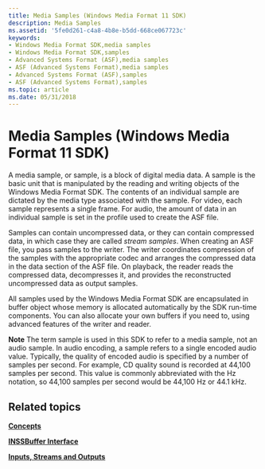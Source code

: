 ```yaml
---
title: Media Samples (Windows Media Format 11 SDK)
description: Media Samples
ms.assetid: '5fe0d261-c4a8-4b8e-b5dd-668ce067723c'
keywords:
- Windows Media Format SDK,media samples
- Windows Media Format SDK,samples
- Advanced Systems Format (ASF),media samples
- ASF (Advanced Systems Format),media samples
- Advanced Systems Format (ASF),samples
- ASF (Advanced Systems Format),samples
ms.topic: article
ms.date: 05/31/2018
---
```


# Media Samples (Windows Media Format 11 SDK)

A media sample, or sample, is a block of digital media data. A sample is the basic unit that is manipulated by the reading and writing objects of the Windows Media Format SDK. The contents of an individual sample are dictated by the media type associated with the sample. For video, each sample represents a single frame. For audio, the amount of data in an individual sample is set in the profile used to create the ASF file.

Samples can contain uncompressed data, or they can contain compressed data, in which case they are called *stream samples*. When creating an ASF file, you pass samples to the writer. The writer coordinates compression of the samples with the appropriate codec and arranges the compressed data in the data section of the ASF file. On playback, the reader reads the compressed data, decompresses it, and provides the reconstructed uncompressed data as output samples.

All samples used by the Windows Media Format SDK are encapsulated in buffer object whose memory is allocated automatically by the SDK run-time components. You can also allocate your own buffers if you need to, using advanced features of the writer and reader.

**Note** The term sample is used in this SDK to refer to a media sample, not an audio sample. In audio encoding, a sample refers to a single encoded audio value. Typically, the quality of encoded audio is specified by a number of samples per second. For example, CD quality sound is recorded at 44,100 samples per second. This value is commonly abbreviated with the Hz notation, so 44,100 samples per second would be 44,100 Hz or 44.1 kHz.

## Related topics

<dl> <dt>

[**Concepts**](concepts.md)
</dt> <dt>

[**INSSBuffer Interface**](/previous-versions/windows/desktop/api/wmsbuffer/nn-wmsbuffer-inssbuffer)
</dt> <dt>

[**Inputs, Streams and Outputs**](inputs-streams-and-outputs.md)
</dt> </dl>

 

 




